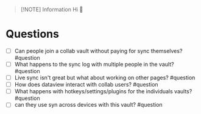 
> [!NOTE] Information
> Hi 👋 




# Questions

- [ ] Can people join a collab vault without paying for sync themselves? #question
- [ ] What happens to the sync log with multiple people in the vault? #question 
- [ ] Live sync isn't great but what about working on other pages? #question 
- [ ] How does dataview interact with collab users? #question 
- [ ] What happens with hotkeys/settings/plugins for the individuals vaults? #question
- [ ] can they use syn across devices with this vault? #question 